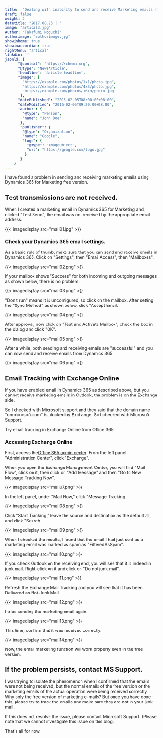 ```yaml
---
title:  "Dealing with inability to send and receive Marketing emails (free version)"
draft: false
weight: 3
datetitle: "2017.08.23 | "
image: "artical3.jpg"
Author: "Takafumi Noguchi"
authorimage: "authorimage.jpg"
showinhome: true
showinaccordian: true
rightMenu: "artical"
linkdin: ""
jsonld: {
      "@context": "https://schema.org",
      "@type": "NewsArticle",
      "headline": "Article headline",
      "image": [
        "https://example.com/photos/1x1/photo.jpg",
        "https://example.com/photos/4x3/photo.jpg",
        "https://example.com/photos/16x9/photo.jpg"
       ],
      "datePublished": "2015-02-05T08:00:00+08:00",
      "dateModified": "2015-02-05T09:20:00+08:00",
      "author": {
        "@type": "Person",
        "name": "John Doe"
       },
       "publisher": {
        "@type": "Organization",
        "name": "Google",
        "logo": {
          "@type": "ImageObject",
          "url": "https://google.com/logo.jpg"
         }
       }
    }
--- 
```


<!-- Intro  -->
I have found a problem in sending and receiving marketing emails using Dynamics 365 for Marketing free version.


## Test transmissions are not received.
When I created a marketing email in Dynamics 365 for Marketing and clicked "Test Send", the email was not received by the appropriate email address.
<!-- Image= mail01.jpg -->
{{< imagedisplay src="mail01.jpg" >}}


### Check your Dynamics 365 email settings.
As a basic rule of thumb, make sure that you can send and receive emails in Dynamics 365.
Click on "Settings", then "Email Access", then "Mailboxes".
<!-- Image= mail02.png -->
{{< imagedisplay src="mail02.png" >}}


If your mailbox shows "Success" for both incoming and outgoing messages as shown below, there is no problem.
<!-- Image= mail03.png -->
{{< imagedisplay src="mail03.png" >}}


"Don't run" means it is unconfigured, so click on the mailbox. After setting the "Sync Method" as shown below, click "Accept Email.
<!-- Image= mail04.png -->
{{< imagedisplay src="mail04.png" >}}


After approval, now click on "Test and Activate Mailbox", check the box in the dialog and click "OK".
<!-- Image= mail05.png -->
{{< imagedisplay src="mail05.png" >}}


After a while, both sending and receiving emails are "successful" and you can now send and receive emails from Dynamics 365.
<!-- Image= mail06.png -->
{{< imagedisplay src="mail06.png" >}}

## Email Tracking with Exchange Online
If you have enabled email in Dynamics 365 as described above, but you cannot receive marketing emails in Outlook, the problem is on the Exchange side.

So I checked with Microsoft support and they said that the domain name "onmicrosoft.com" is blocked by Exchange. So I checked with Microsoft Support.

Try email tracking in Exchange Online from Office 365.

### Accessing Exchange Online
First, access the[Office 365 admin center](https://admin.microsoft.com/AdminPortal/Home). From the left panel "Administration Center", click "Exchange".

When you open the Exchange Management Center, you will find "Mail Flow", click on it, then click on "Add Message" and then "Go to New Message Tracking Now".
<!-- Image= mail07.png -->
{{< imagedisplay src="mail07.png" >}}


In the left panel, under "Mail Flow," click "Message Tracking.
<!-- Image= mail08.png -->
{{< imagedisplay src="mail08.png" >}}


Click "Start Tracking," leave the source and destination as the default all, and click "Search.
<!-- Image= mail09.png -->
{{< imagedisplay src="mail09.png" >}}

When I checked the results, I found that the email I had just sent as a marketing email was marked as spam as "FilteredAsSpam".
<!-- Image= mail10.png -->
{{< imagedisplay src="mail10.png" >}}


If you check Outlook on the receiving end, you will see that it is indeed in junk mail. Right-click on it and click on "Do not junk mail".
<!-- Image= mail11.png -->
{{< imagedisplay src="mail11.png" >}}


Refresh the Exchange Mail Tracking and you will see that it has been Delivered as Not Junk Mail.
<!-- Image= mail12.png -->
{{< imagedisplay src="mail12.png" >}}


I tried sending the marketing email again.
<!-- Image= mail13.png -->
{{< imagedisplay src="mail13.png" >}}


This time, confirm that it was received correctly.
<!-- Image= mail14.png -->
{{< imagedisplay src="mail14.png" >}}


Now, the email marketing function will work properly even in the free version.

## If the problem persists, contact MS Support.
I was trying to isolate the phenomenon when I confirmed that the emails were not being received, but the normal emails of the free version or the marketing emails of the actual operation were being received correctly. Why only the free version of marketing e-mails? But once you have done this, please try to track the emails and make sure they are not in your junk mail.

If this does not resolve the issue, please contact Microsoft Support. (Please note that we cannot investigate this issue on this blog.

That's all for now.    
&nbsp;